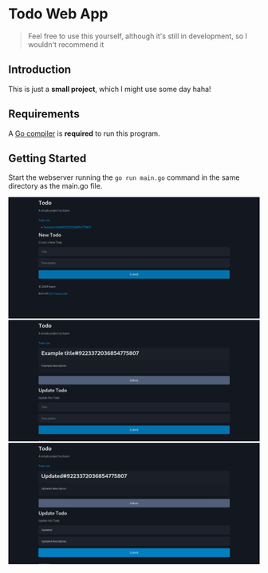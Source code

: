 # Todo Web App
> Feel free to use this yourself, although it's still in development, so I wouldn't recommend it
## Introduction
This is just a **small project**, which I might use some day haha!

## Requirements
A [Go compiler](https://go.dev/dl/) is **required** to run this program.

## Getting Started
Start the webserver running the `go run main.go` command in the same directory as the main.go file.

![todo-list](https://github.com/devkaare/todo/blob/main/docs/todo-list.png)
![todo](https://github.com/devkaare/todo/blob/main/docs/todo.png)
![todo-updated](https://github.com/devkaare/todo/blob/main/docs/todo-updated.png)
